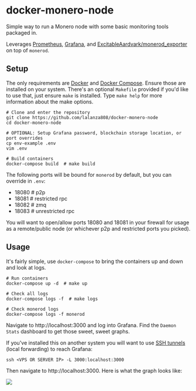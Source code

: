 # docker-monero-node

Simple way to run a Monero node with some basic monitoring tools packaged in.

Leverages [Prometheus](https://prometheus.io/docs/introduction/overview/), [Grafana](https://grafana.com/), and [ExcitableAardvark/monerod_exporter](https://github.com/ExcitableAardvark/monerod_exporter.git) on top of `monerod`.

## Setup

The only requirements are [Docker](https://docs.docker.com/get-docker/) and [Docker Compose](https://docs.docker.com/compose/install/). Ensure those are installed on your system. There's an optional `Makefile` provided if you'd like to use that, just ensure `make` is installed. Type `make help` for more information about the make options.

```
# Clone and enter the repository
git clone https://github.com/lalanza808/docker-monero-node
cd docker-monero-node

# OPTIONAL: Setup Grafana password, blockchain storage location, or port overrides
cp env-example .env
vim .env

# Build containers
docker-compose build  # make build
```

The following ports will be bound for `monerod` by default, but you can override in `.env`:
- 18080   # p2p
- 18081   # restricted rpc
- 18082   # zmq
- 18083   # unrestricted rpc

You will want to open/allow ports 18080 and 18081 in your firewall for usage as a remote/public node (or whichever p2p and restricted ports you picked).

## Usage

It's fairly simple, use `docker-compose` to bring the containers up and down and look at logs.

```
# Run containers
docker-compose up -d  # make up

# Check all logs
docker-compose logs -f  # make logs

# Check monerod logs
docker-compose logs -f monerod
```

Navigate to http://localhost:3000 and log into Grafana. Find the `Daemon Stats` dashboard to get those sweet, sweet graphs.

If you've installed this on another system you will want to use [SSH tunnels](https://www.ssh.com/ssh/tunneling/example) (local forwarding) to reach Grafana:

```
ssh <VPS OR SERVER IP> -L 3000:localhost:3000
```

Then navigate to http://localhost:3000. Here is what the graph looks like:

![](static/monerod_grafana.png)
